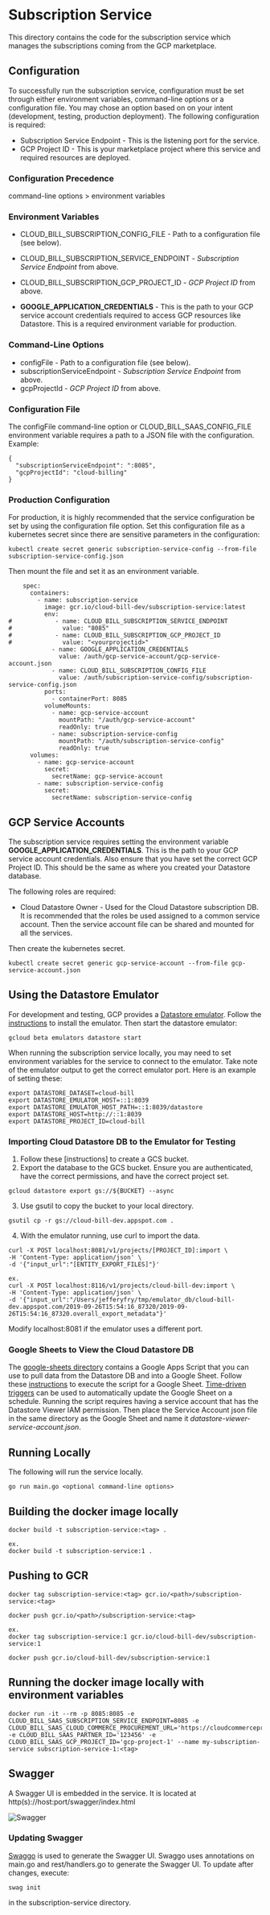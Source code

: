 # Subscription Service
This directory contains the code for the subscription service which manages the 
subscriptions coming from the GCP marketplace.

## Configuration
To successfully run the subscription service, configuration must be set through either environment variables, command-line options or a configuration file. You may chose an option based on on your intent (development, testing, production deployment). The following configuration is required:

* Subscription Service Endpoint - This is the listening port for the service.
* GCP Project ID - This is your marketplace project where this service and required resources are deployed.

### Configuration Precedence
command-line options > environment variables

### Environment Variables
* CLOUD_BILL_SUBSCRIPTION_CONFIG_FILE - Path to a configuration file (see below).
* CLOUD_BILL_SUBSCRIPTION_SERVICE_ENDPOINT - _Subscription Service Endpoint_ from above.
* CLOUD_BILL_SUBSCRIPTION_GCP_PROJECT_ID - _GCP Project ID_ from above.

* **GOOGLE_APPLICATION_CREDENTIALS** - This is the path to your GCP service account credentials required to access GCP resources like Datastore. This is a required environment variable for production.

### Command-Line Options
* configFile - Path to a configuration file (see below).
* subscriptionServiceEndpoint - _Subscription Service Endpoint_ from above.
* gcpProjectId - _GCP Project ID_ from above.

### Configuration File
The configFile command-line option or CLOUD_BILL_SAAS_CONFIG_FILE environment variable requires a path to a JSON file with the configuration. Example:
```
{
  "subscriptionServiceEndpoint": ":8085",
  "gcpProjectId": "cloud-billing"
}
```

### Production Configuration
For production, it is highly recommended that the service configuration be set by using the configuration file option. Set this configuration file as a kubernetes secret since there are sensitive parameters in the configuration:

```
kubectl create secret generic subscription-service-config --from-file subscription-service-config.json
```

Then mount the file and set it as an environment variable.

```
    spec:
      containers:
        - name: subscription-service
          image: gcr.io/cloud-bill-dev/subscription-service:latest
          env:
#            - name: CLOUD_BILL_SUBSCRIPTION_SERVICE_ENDPOINT
#              value: "8085"
#            - name: CLOUD_BILL_SUBSCRIPTION_GCP_PROJECT_ID
#              value: "<yourprojectid>"
            - name: GOOGLE_APPLICATION_CREDENTIALS
              value: /auth/gcp-service-account/gcp-service-account.json
            - name: CLOUD_BILL_SUBSCRIPTION_CONFIG_FILE
              value: /auth/subscription-service-config/subscription-service-config.json
          ports:
            - containerPort: 8085
          volumeMounts:
            - name: gcp-service-account
              mountPath: "/auth/gcp-service-account"
              readOnly: true
            - name: subscription-service-config
              mountPath: "/auth/subscription-service-config"
              readOnly: true
      volumes:
        - name: gcp-service-account
          secret:
            secretName: gcp-service-account
        - name: subscription-service-config
          secret:
            secretName: subscription-service-config
```

## GCP Service Accounts
The subscription service requires setting the environment variable **GOOGLE_APPLICATION_CREDENTIALS**. This is the path to your GCP service account credentials. Also ensure that you have set the correct GCP Project ID. This should be the same as where you created your Datastore database. 

The following roles are required:
* Cloud Datastore Owner - Used for the Cloud Datastore subscription DB.
It is recommended that the roles be used assigned to a common service account. Then the service account file can be shared and mounted for all the services.

Then create the kubernetes secret.
```
kubectl create secret generic gcp-service-account --from-file gcp-service-account.json
```

## Using the Datastore Emulator
For development and testing, GCP provides a [Datastore emulator](https://cloud.google.com/datastore/docs/tools/datastore-emulator). Follow the [instructions](https://cloud.google.com/datastore/docs/tools/datastore-emulator#installing_the_emulator) to install the emulator. Then start the datastore emulator:

```
gcloud beta emulators datastore start
```
When running the subscription service locally, you may need to set environment variables for the service to connect to the emulator. Take note of the emulator output to get the correct emulator port. Here is an example of setting these:

```
export DATASTORE_DATASET=cloud-bill
export DATASTORE_EMULATOR_HOST=::1:8039
export DATASTORE_EMULATOR_HOST_PATH=::1:8039/datastore
export DATASTORE_HOST=http://::1:8039
export DATASTORE_PROJECT_ID=cloud-bill
```

### Importing Cloud Datastore DB to the Emulator for Testing
1. Follow these [instructions] to create a GCS bucket.
2. Export the database to the GCS bucket. Ensure you are authenticated, have the correct permissions, and have the correct project set.
```
gcloud datastore export gs://${BUCKET} --async
```
3. Use gsutil to copy the bucket to your local directory.
```
gsutil cp -r gs://cloud-bill-dev.appspot.com .
```
4. With the emulator running, use curl to import the data.
```
curl -X POST localhost:8081/v1/projects/[PROJECT_ID]:import \
-H 'Content-Type: application/json' \
-d '{"input_url":"[ENTITY_EXPORT_FILES]"}'

ex.
curl -X POST localhost:8116/v1/projects/cloud-bill-dev:import \
-H 'Content-Type: application/json' \
-d '{"input_url":"/Users/jefferyfry/tmp/emulator_db/cloud-bill-dev.appspot.com/2019-09-26T15:54:16_87320/2019-09-26T15:54:16_87320.overall_export_metadata"}'
```
Modify localhost:8081 if the emulator uses a different port.

### Google Sheets to View the Cloud Datastore DB
The [google-sheets directory](google-sheets/datastore-read-only.gs) contains a Google Apps Script that you can use to pull data from the Datastore DB and into a Google Sheet. Follow these [instructions](https://developers.google.com/apps-script/guides/sheets) to execute the script for a Google Sheet. [Time-driven triggers](https://developers.google.com/apps-script/guides/triggers/installable#time-driven_triggers) can be used to automatically update the Google Sheet on a schedule. Running the script requires having a service account that has the Datastore Viewer IAM permission. Then place the Service Account json file in the same directory as the Google Sheet and name it _datastore-viewer-service-account.json_. 

## Running Locally
The following will run the service locally.
```
go run main.go <optional command-line options>
```

## Building the docker image locally
```
docker build -t subscription-service:<tag> .

ex.
docker build -t subscription-service:1 .
```

## Pushing to GCR
```
docker tag subscription-service:<tag> gcr.io/<path>/subscription-service:<tag>

docker push gcr.io/<path>/subscription-service:<tag>

ex.
docker tag subscription-service:1 gcr.io/cloud-bill-dev/subscription-service:1

docker push gcr.io/cloud-bill-dev/subscription-service:1

```

## Running the docker image locally with environment variables
```
docker run -it --rm -p 8085:8085 -e CLOUD_BILL_SAAS_SUBSCRIPTION_SERVICE_ENDPOINT=8085 -e CLOUD_BILL_SAAS_CLOUD_COMMERCE_PROCUREMENT_URL='https://cloudcommerceprocurement.googleapis.com/' -e CLOUD_BILL_SAAS_PARTNER_ID='123456' -e CLOUD_BILL_SAAS_GCP_PROJECT_ID='gcp-project-1' --name my-subscription-service subscription-service-1:<tag>

```

## Swagger
A Swagger UI is embedded in the service. It is located at http(s)://host:port/swagger/index.html

![Swagger](https://user-images.githubusercontent.com/6440106/63872211-430eaa00-c972-11e9-93b9-fd417ae02eb8.png)

### Updating Swagger
[Swaggo](https://github.com/swaggo/swag) is used to generate the Swagger UI. Swaggo uses annotations on main.go and rest/handlers.go to generate the Swagger UI. To update after changes, execute:

```
swag init
```

in the subscription-service directory.

